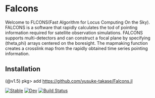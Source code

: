 # Falcons
Welcome to FLCONS(Fast Algorithm for Locus Computing On the Sky).
FALCONS is a software that rapidly calculates the tod of pointing information required for satellite observation simulations. FALCONS supports multi-detectors and can construct a focal plane by specifying (theta,phi) arrays centered on the boresight.
The mapmaking function creates a crosslink map from the rapidly obtained time series pointing information.

## Installation
(@v1.5) pkg> add https://github.com/yusuke-takase/Falcons.jl



[![Stable](https://img.shields.io/badge/docs-stable-blue.svg)](https://yusuke-takase.github.io/Falcons.jl/stable)
[![Dev](https://img.shields.io/badge/docs-dev-blue.svg)](https://yusuke-takase.github.io/Falcons.jl/dev)
[![Build Status](https://travis-ci.com/yusuke-takase/Falcons.jl.svg?branch=master)](https://travis-ci.com/yusuke-takase/Falcons.jl)
